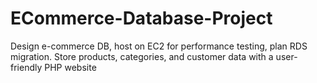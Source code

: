 # ECommerce-Database-Project
Design e-commerce DB, host on EC2 for performance testing, plan RDS migration. Store products, categories, and customer data with a user-friendly PHP website
